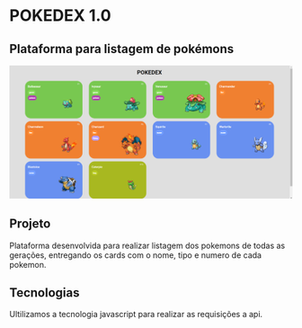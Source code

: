 # POKEDEX 1.0

## Plataforma para listagem de pokémons
![Home page](./assets/images/pokedex%20001.png)

## Projeto

Plataforma desenvolvida para realizar listagem dos pokemons de todas as gerações, entregando os cards com o nome, tipo e numero de cada pokemon.

## Tecnologias

Ultilizamos a tecnologia javascript para realizar as requisições a api.
